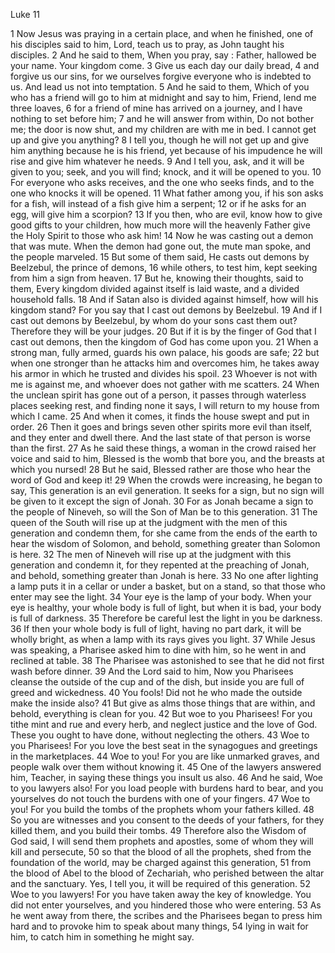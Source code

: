 Luke 11

1	Now Jesus was praying in a certain place, and when he finished, one of his disciples said to him, Lord, teach us to pray, as John taught his disciples.
2	And he said to them, When you pray, say : Father, hallowed be your name. Your kingdom come.
3	Give us each day our daily bread,
4	and forgive us our sins, for we ourselves forgive everyone who is indebted to us. And lead us not into temptation.
5	And he said to them, Which of you who has a friend will go to him at midnight and say to him, Friend, lend me three loaves,
6	for a friend of mine has arrived on a journey, and I have nothing to set before him;
7	and he will answer from within, Do not bother me; the door is now shut, and my children are with me in bed. I cannot get up and give you anything?
8	I tell you, though he will not get up and give him anything because he is his friend, yet because of his impudence he will rise and give him whatever he needs.
9	And I tell you, ask, and it will be given to you; seek, and you will find; knock, and it will be opened to you.
10	For everyone who asks receives, and the one who seeks finds, and to the one who knocks it will be opened.
11	What father among you, if his son asks for a fish, will instead of a fish give him a serpent;
12	or if he asks for an egg, will give him a scorpion?
13	If you then, who are evil, know how to give good gifts to your children, how much more will the heavenly Father give the Holy Spirit to those who ask him!
14	Now he was casting out a demon that was mute. When the demon had gone out, the mute man spoke, and the people marveled.
15	But some of them said, He casts out demons by Beelzebul, the prince of demons,
16	while others, to test him, kept seeking from him a sign from heaven.
17	But he, knowing their thoughts, said to them, Every kingdom divided against itself is laid waste, and a divided household falls.
18	And if Satan also is divided against himself, how will his kingdom stand? For you say that I cast out demons by Beelzebul.
19	And if I cast out demons by Beelzebul, by whom do your sons cast them out? Therefore they will be your judges.
20	But if it is by the finger of God that I cast out demons, then the kingdom of God has come upon you.
21	When a strong man, fully armed, guards his own palace, his goods are safe;
22	but when one stronger than he attacks him and overcomes him, he takes away his armor in which he trusted and divides his spoil.
23	Whoever is not with me is against me, and whoever does not gather with me scatters.
24	When the unclean spirit has gone out of a person, it passes through waterless places seeking rest, and finding none it says, I will return to my house from which I came.
25	And when it comes, it finds the house swept and put in order.
26	Then it goes and brings seven other spirits more evil than itself, and they enter and dwell there. And the last state of that person is worse than the first.
27	As he said these things, a woman in the crowd raised her voice and said to him, Blessed is the womb that bore you, and the breasts at which you nursed!
28	But he said, Blessed rather are those who hear the word of God and keep it!
29	When the crowds were increasing, he began to say, This generation is an evil generation. It seeks for a sign, but no sign will be given to it except the sign of Jonah.
30	For as Jonah became a sign to the people of Nineveh, so will the Son of Man be to this generation.
31	The queen of the South will rise up at the judgment with the men of this generation and condemn them, for she came from the ends of the earth to hear the wisdom of Solomon, and behold, something greater than Solomon is here.
32	The men of Nineveh will rise up at the judgment with this generation and condemn it, for they repented at the preaching of Jonah, and behold, something greater than Jonah is here.
33	No one after lighting a lamp puts it in a cellar or under a basket, but on a stand, so that those who enter may see the light.
34	Your eye is the lamp of your body. When your eye is healthy, your whole body is full of light, but when it is bad, your body is full of darkness.
35	Therefore be careful lest the light in you be darkness.
36	If then your whole body is full of light, having no part dark, it will be wholly bright, as when a lamp with its rays gives you light.
37	While Jesus was speaking, a Pharisee asked him to dine with him, so he went in and reclined at table.
38	The Pharisee was astonished to see that he did not first wash before dinner.
39	And the Lord said to him, Now you Pharisees cleanse the outside of the cup and of the dish, but inside you are full of greed and wickedness.
40	You fools! Did not he who made the outside make the inside also?
41	But give as alms those things that are within, and behold, everything is clean for you.
42	But woe to you Pharisees! For you tithe mint and rue and every herb, and neglect justice and the love of God. These you ought to have done, without neglecting the others.
43	Woe to you Pharisees! For you love the best seat in the synagogues and greetings in the marketplaces.
44	Woe to you! For you are like unmarked graves, and people walk over them without knowing it.
45	One of the lawyers answered him, Teacher, in saying these things you insult us also.
46	And he said, Woe to you lawyers also! For you load people with burdens hard to bear, and you yourselves do not touch the burdens with one of your fingers.
47	Woe to you! For you build the tombs of the prophets whom your fathers killed.
48	So you are witnesses and you consent to the deeds of your fathers, for they killed them, and you build their tombs.
49	Therefore also the Wisdom of God said, I will send them prophets and apostles, some of whom they will kill and persecute,
50	so that the blood of all the prophets, shed from the foundation of the world, may be charged against this generation,
51	from the blood of Abel to the blood of Zechariah, who perished between the altar and the sanctuary. Yes, I tell you, it will be required of this generation.
52	Woe to you lawyers! For you have taken away the key of knowledge. You did not enter yourselves, and you hindered those who were entering.
53	As he went away from there, the scribes and the Pharisees began to press him hard and to provoke him to speak about many things,
54	lying in wait for him, to catch him in something he might say.

